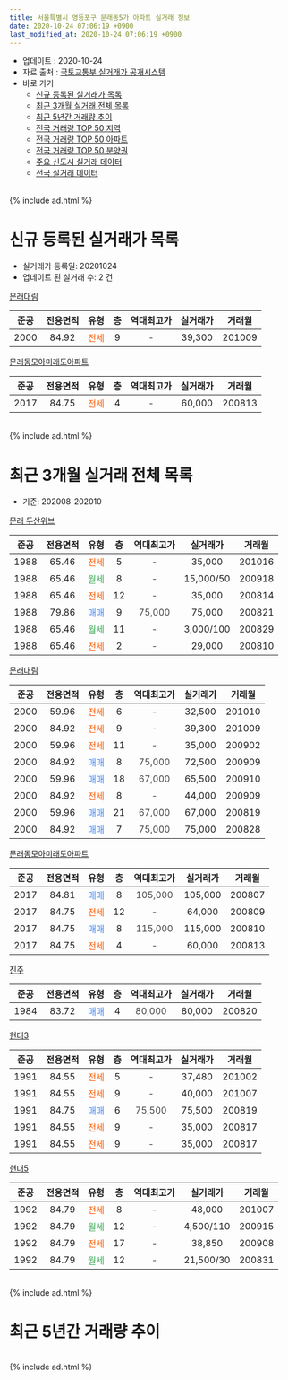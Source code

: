 ```yaml
---
title: 서울특별시 영등포구 문래동5가 아파트 실거래 정보
date: 2020-10-24 07:06:19 +0900
last_modified_at: 2020-10-24 07:06:19 +0900
---
```


* 업데이트 : 2020-10-24
* 자료 출처 : [국토교통부 실거래가 공개시스템](http://rt.molit.go.kr)
* 바로 가기
    * [신규 등록된 실거래가 목록](#신규-등록된-실거래가-목록)
    * [최근 3개월 실거래 전체 목록](#최근-3개월-실거래-전체-목록)
    * [최근 5년간 거래량 추이](#최근-5년간-거래량-추이)
    * [전국 거래량 TOP 50 지역](https://inasie.github.io/apt-trade-info/최근-3개월-전국에서-가장-거래가-많이-발생한-지역)
    * [전국 거래량 TOP 50 아파트](https://inasie.github.io/apt-trade-info/최근-3개월-전국에서-가장-거래가-많이-발생한-아파트)
    * [전국 거래량 TOP 50 분양권](https://inasie.github.io/apt-trade-info/최근-3개월-전국에서-가장-거래가-많이-발생한-분양권)
    * [주요 신도시 실거래 데이터](https://inasie.github.io/apt-trade-info/주요-신도시)
    * [전국 실거래 데이터](https://inasie.github.io/apt-trade-info/전국)
<br>
{% include ad.html %}
<br>

# 신규 등록된 실거래가 목록
* 실거래가 등록일: 20201024
* 업데이트 된 실거래 수: 2 건


[문래대림](https://search.naver.com/search.naver?query=%EC%84%9C%EC%9A%B8%ED%8A%B9%EB%B3%84%EC%8B%9C+%EC%98%81%EB%93%B1%ED%8F%AC%EA%B5%AC+%EB%AC%B8%EB%9E%98%EB%8F%995%EA%B0%80+%EB%AC%B8%EB%9E%98%EB%8C%80%EB%A6%BC)

|준공|전용면적|유형|층|역대최고가|실거래가|거래월|
|:---:|:---:|:---:|:---:|:---:|:---:|:---:|
|2000|84.92|<span style="color:#ff5a00">전세</span>|9|<span style="color:#444444">-</span>|39,300|201009|

[문래동모아미래도아파트](https://search.naver.com/search.naver?query=%EC%84%9C%EC%9A%B8%ED%8A%B9%EB%B3%84%EC%8B%9C+%EC%98%81%EB%93%B1%ED%8F%AC%EA%B5%AC+%EB%AC%B8%EB%9E%98%EB%8F%995%EA%B0%80+%EB%AC%B8%EB%9E%98%EB%8F%99%EB%AA%A8%EC%95%84%EB%AF%B8%EB%9E%98%EB%8F%84%EC%95%84%ED%8C%8C%ED%8A%B8)

|준공|전용면적|유형|층|역대최고가|실거래가|거래월|
|:---:|:---:|:---:|:---:|:---:|:---:|:---:|
|2017|84.75|<span style="color:#ff5a00">전세</span>|4|<span style="color:#444444">-</span>|60,000|200813|


<br>
{% include ad.html %}
<br>

# 최근 3개월 실거래 전체 목록
* 기준: 202008-202010


[문래 두산위브](https://search.naver.com/search.naver?query=%EC%84%9C%EC%9A%B8%ED%8A%B9%EB%B3%84%EC%8B%9C+%EC%98%81%EB%93%B1%ED%8F%AC%EA%B5%AC+%EB%AC%B8%EB%9E%98%EB%8F%995%EA%B0%80+%EB%AC%B8%EB%9E%98+%EB%91%90%EC%82%B0%EC%9C%84%EB%B8%8C)

|준공|전용면적|유형|층|역대최고가|실거래가|거래월|
|:---:|:---:|:---:|:---:|:---:|:---:|:---:|
|1988|65.46|<span style="color:#ff5a00">전세</span>|5|<span style="color:#444444">-</span>|35,000|201016|
|1988|65.46|<span style="color:#34a853">월세</span>|8|<span style="color:#444444">-</span>|15,000/50|200918|
|1988|65.46|<span style="color:#ff5a00">전세</span>|12|<span style="color:#444444">-</span>|35,000|200814|
|1988|79.86|<span style="color:#4285f3">매매</span>|9|<span style="color:#444444">75,000</span>|75,000|200821|
|1988|65.46|<span style="color:#34a853">월세</span>|11|<span style="color:#444444">-</span>|3,000/100|200829|
|1988|65.46|<span style="color:#ff5a00">전세</span>|2|<span style="color:#444444">-</span>|29,000|200810|

[문래대림](https://search.naver.com/search.naver?query=%EC%84%9C%EC%9A%B8%ED%8A%B9%EB%B3%84%EC%8B%9C+%EC%98%81%EB%93%B1%ED%8F%AC%EA%B5%AC+%EB%AC%B8%EB%9E%98%EB%8F%995%EA%B0%80+%EB%AC%B8%EB%9E%98%EB%8C%80%EB%A6%BC)

|준공|전용면적|유형|층|역대최고가|실거래가|거래월|
|:---:|:---:|:---:|:---:|:---:|:---:|:---:|
|2000|59.96|<span style="color:#ff5a00">전세</span>|6|<span style="color:#444444">-</span>|32,500|201010|
|2000|84.92|<span style="color:#ff5a00">전세</span>|9|<span style="color:#444444">-</span>|39,300|201009|
|2000|59.96|<span style="color:#ff5a00">전세</span>|11|<span style="color:#444444">-</span>|35,000|200902|
|2000|84.92|<span style="color:#4285f3">매매</span>|8|<span style="color:#444444">75,000</span>|72,500|200909|
|2000|59.96|<span style="color:#4285f3">매매</span>|18|<span style="color:#444444">67,000</span>|65,500|200910|
|2000|84.92|<span style="color:#ff5a00">전세</span>|8|<span style="color:#444444">-</span>|44,000|200909|
|2000|59.96|<span style="color:#4285f3">매매</span>|21|<span style="color:#444444">67,000</span>|67,000|200819|
|2000|84.92|<span style="color:#4285f3">매매</span>|7|<span style="color:#444444">75,000</span>|75,000|200828|

[문래동모아미래도아파트](https://search.naver.com/search.naver?query=%EC%84%9C%EC%9A%B8%ED%8A%B9%EB%B3%84%EC%8B%9C+%EC%98%81%EB%93%B1%ED%8F%AC%EA%B5%AC+%EB%AC%B8%EB%9E%98%EB%8F%995%EA%B0%80+%EB%AC%B8%EB%9E%98%EB%8F%99%EB%AA%A8%EC%95%84%EB%AF%B8%EB%9E%98%EB%8F%84%EC%95%84%ED%8C%8C%ED%8A%B8)

|준공|전용면적|유형|층|역대최고가|실거래가|거래월|
|:---:|:---:|:---:|:---:|:---:|:---:|:---:|
|2017|84.81|<span style="color:#4285f3">매매</span>|8|<span style="color:#444444">105,000</span>|105,000|200807|
|2017|84.75|<span style="color:#ff5a00">전세</span>|12|<span style="color:#444444">-</span>|64,000|200809|
|2017|84.75|<span style="color:#4285f3">매매</span>|8|<span style="color:#444444">115,000</span>|115,000|200810|
|2017|84.75|<span style="color:#ff5a00">전세</span>|4|<span style="color:#444444">-</span>|60,000|200813|

[진주](https://search.naver.com/search.naver?query=%EC%84%9C%EC%9A%B8%ED%8A%B9%EB%B3%84%EC%8B%9C+%EC%98%81%EB%93%B1%ED%8F%AC%EA%B5%AC+%EB%AC%B8%EB%9E%98%EB%8F%995%EA%B0%80+%EC%A7%84%EC%A3%BC)

|준공|전용면적|유형|층|역대최고가|실거래가|거래월|
|:---:|:---:|:---:|:---:|:---:|:---:|:---:|
|1984|83.72|<span style="color:#4285f3">매매</span>|4|<span style="color:#444444">80,000</span>|80,000|200820|

[현대3](https://search.naver.com/search.naver?query=%EC%84%9C%EC%9A%B8%ED%8A%B9%EB%B3%84%EC%8B%9C+%EC%98%81%EB%93%B1%ED%8F%AC%EA%B5%AC+%EB%AC%B8%EB%9E%98%EB%8F%995%EA%B0%80+%ED%98%84%EB%8C%803)

|준공|전용면적|유형|층|역대최고가|실거래가|거래월|
|:---:|:---:|:---:|:---:|:---:|:---:|:---:|
|1991|84.55|<span style="color:#ff5a00">전세</span>|5|<span style="color:#444444">-</span>|37,480|201002|
|1991|84.55|<span style="color:#ff5a00">전세</span>|9|<span style="color:#444444">-</span>|40,000|201007|
|1991|84.75|<span style="color:#4285f3">매매</span>|6|<span style="color:#444444">75,500</span>|75,500|200819|
|1991|84.55|<span style="color:#ff5a00">전세</span>|9|<span style="color:#444444">-</span>|35,000|200817|
|1991|84.55|<span style="color:#ff5a00">전세</span>|9|<span style="color:#444444">-</span>|35,000|200817|

[현대5](https://search.naver.com/search.naver?query=%EC%84%9C%EC%9A%B8%ED%8A%B9%EB%B3%84%EC%8B%9C+%EC%98%81%EB%93%B1%ED%8F%AC%EA%B5%AC+%EB%AC%B8%EB%9E%98%EB%8F%995%EA%B0%80+%ED%98%84%EB%8C%805)

|준공|전용면적|유형|층|역대최고가|실거래가|거래월|
|:---:|:---:|:---:|:---:|:---:|:---:|:---:|
|1992|84.79|<span style="color:#ff5a00">전세</span>|8|<span style="color:#444444">-</span>|48,000|201007|
|1992|84.79|<span style="color:#34a853">월세</span>|12|<span style="color:#444444">-</span>|4,500/110|200915|
|1992|84.79|<span style="color:#ff5a00">전세</span>|17|<span style="color:#444444">-</span>|38,850|200908|
|1992|84.79|<span style="color:#34a853">월세</span>|12|<span style="color:#444444">-</span>|21,500/30|200831|


<br>
{% include ad.html %}
<br>

# 최근 5년간 거래량 추이


<div style="width:100%;">
    <canvas id="deal_progress" height="200"></canvas>
</div>

<script>
new Chart(document.getElementById("deal_progress"), {
    type: 'line',
    data: {
        labels: ['201510','201511','201512','201601','201602','201603','201604','201605','201606','201607','201608','201609','201610','201611','201612','201701','201702','201703','201704','201705','201706','201707','201708','201709','201710','201711','201712','201801','201802','201803','201804','201805','201806','201807','201808','201809','201810','201811','201812','201901','201902','201903','201904','201905','201906','201907','201908','201909','201910','201911','201912','202001','202002','202003','202004','202005','202006','202007','202008','202009','202010'],
        datasets: [{
            label: '매매',
            pointRadius: 1,
            data: [12, 4, 4, 2, 0, 7, 8, 17, 8, 7, 6, 14, 10, 5, 2, 1, 3, 7, 5, 7, 6, 11, 8, 8, 5, 5, 7, 20, 11, 7, 4, 4, 2, 1, 10, 3, 4, 0, 0, 0, 1, 0, 0, 1, 3, 6, 9, 4, 0, 10, 15, 15, 9, 3, 3, 7, 9, 8, 7, 2, 0],
            borderColor: "rgba(255, 201, 14, 1)",
            backgroundColor: "rgba(255, 201, 14, 0.5)",
            fill: false,
            lineTension: 0
        },{
            label: '전월세',
            pointRadius: 1,
            data: [6, 9, 7, 7, 6, 11, 3, 6, 8, 9, 5, 6, 6, 8, 7, 20, 10, 8, 10, 5, 12, 11, 8, 9, 8, 17, 13, 29, 27, 16, 7, 13, 6, 7, 7, 6, 10, 6, 7, 7, 11, 7, 9, 8, 11, 10, 6, 5, 5, 10, 10, 33, 17, 18, 13, 18, 11, 13, 8, 5, 6],
            borderColor: "rgba(0, 141, 185, 1)",
            backgroundColor: "rgba(0, 141, 185, 0.5)",
            fill: false,
            lineTension: 0
        }
        ]
    },
    options: {
        responsive: true,
        title: {
            display: false
        },
        tooltips: {
            mode: 'index',
            intersect: false
        },
        hover: {
            mode: 'nearest',
            intersect: true
        },
        scales: {
            xAxes: [{
                display: true,
                scaleLabel: {
                    display: true,
                    labelString: '년/월'
                }
            }],
            yAxes: [{
                display: true,
                ticks: {
                    suggestedMin: 0,
                },
                scaleLabel: {
                    display: true,
                    labelString: '실거래 수'
                }
            }]
        }
    }
});

</script>


<br>
{% include ad.html %}
<br>

